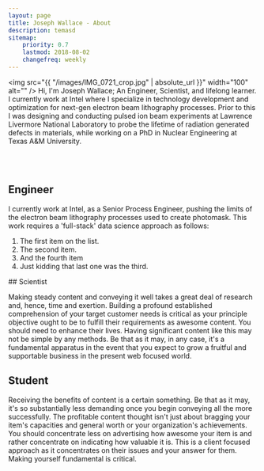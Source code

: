 ```yaml
---
layout: page
title: Joseph Wallace - About
description: temasd
sitemap:
    priority: 0.7
    lastmod: 2018-08-02
    changefreq: weekly
---
```

<span class="image left"><img src="{{ "/images/IMG_0721_crop.jpg" | absolute_url }}" width="100" alt="" /></span>
Hi, I'm Joseph Wallace; An Engineer, Scientist, and lifelong learner. I currently work at Intel where I specialize in technology development and optimization for next-gen electron beam lithography processes. Prior to this I was designing and conducting pulsed ion beam experiments at Lawrence Livermore National Laboratory to probe the lifetime of radiation generated defects in materials, while working on a PhD in Nuclear Engineering at Texas A&M University. 

<br />
<br />
        
## Engineer
<div class="box">
  <p>
I currently work at Intel, as a Senior Process Engineer, pushing the limits of the electron beam lithography processes used to create photomask. This work requires a 'full-stack' data science approach as follows:
      <!-- Lists -->
		<ol>
			<li>The first item on the list.</li>
			<li>The second item.</li>
			<li>And the fourth item</li>
			<li>Just kidding that last one was the third.</li>
		</ol>
      
  </p>
</div>
## Scientist
<div class="box">
  <p>
Making steady content and conveying it well takes a great deal of research and, hence, time and exertion. Building a profound established comprehension of your target customer needs is critical as your principle objective ought to be to fulfill their requirements as awesome content. You should need to enhance their lives. Having significant content like this may not be simple by any methods. Be that as it may, in any case, it's a fundamental apparatus in the event that you expect to grow a fruitful and supportable business in the present web focused world.
  </p>
</div>

## Student
<div class="box">
  <p>
Receiving the benefits of content is a certain something. Be that as it may, it's so substantially less demanding once you begin conveying all the more successfully. The profitable content thought isn't just about bragging your item's capacities and general worth or your organization's achievements. You should concentrate less on advertising how awesome your item is and rather concentrate on indicating how valuable it is. This is a client focused approach as it concentrates on their issues and your answer for them. Making yourself fundamental is critical.
  </p>
</div>


